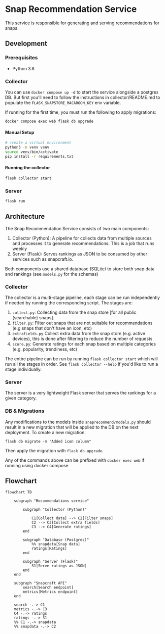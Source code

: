 # Snap Recommendation Service
This service is responsible for generating and serving recommendations for snaps.

## Development

### Prerequisites
- Python 3.8

### Collector

You can use `docker compose up -d` to start the service alongside a postgres DB. But first you'll need to follow the instructions in collector/README.md to populate the `FLASK_SNAPSTORE_MACAROON_KEY` env variable.

If running for the first time, you must run the following to apply migrations:

```
docker compose exec web flask db upgrade
```

#### Manual Setup

```bash
# create a virtual environment
python3 -m venv venv
source venv/bin/activate
pip install -r requirements.txt
```

#### Running the collector
```bash
flask collector start
```

### Server

```bash
flask run
```


## Architecture
The Snap Recommendation Service consists of two main components:
1. Collector (Python): A pipeline for collects data from multiple sources and processes it to generate recommendations. This is a job that runs weekly
2. Server (Flask): Serves rankings as JSON to be consumed by other services such as snapcraft.io.

Both components use a shared database (SQLite) to store both snap data and rankings (see `models.py` for the schemas)

### Collector
The collector is a multi-stage pipeline, each stage can be run independently if needed by running the corresponding script. The stages are:
1. `collect.py`: Collecting data from the snap store [for all public (searchable) snaps]. 
2. `filter.py`: Filter out snaps that are not suitable for recommendations (e.g snaps that don't have an icon, etc)
3. `extrafields.py` Collect extra data from the snap store (e.g. active devices), this is done after filtering to reduce the number of requests
4. `score.py`: Generate ratings for each snap based on multiple categories (e.g. popularity, trendiness, etc)

The entire pipeline can be run by running `flask collector start` which will run all the stages in order. See `flask collector --help` if you'd like to run a stage individually.

### Server
The server is a very lightweight Flask server that serves the rankings for a given category.

### DB & Migrations

Any modifications to the models inside `snaprecommend/models.py` should result in a new migration that will be applied to the DB on the next deployment. To create a new migration:

```
flask db migrate -m "Added icon column"
```

Then apply the migration with `flask db upgrade`.

Any of the commands above can be prefixed with `docker exec web` if running using docker compose

## Flowchart
```mermaid
flowchart TB

    subgraph "Recommendations service"
        
        subgraph "Collector (Python)"
            
            C1[Collect data] --> C2[Filter snaps]
            C2 --> C3[Collect extra fields]
            C3 --> C4[Generate ratings]
        end

        subgraph "Database (Postgres)"
            %% snapdata[Snap data]
            ratings[Ratings]
        end

        subgraph "Server (Flask)"
            S1[Serve ratings as JSON]
        end
    end

    subgraph "Snapcraft API"
        search[Search endpoint]
        metrics[Metrics endpoint]
    end
    
    search -.-> C1
    metrics -.-> C3
    C4 -.-> ratings
    ratings -.-> S1
    %% C1 -.-> snapdata
    %% snapdata -.-> C2

```
